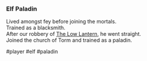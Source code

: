 ### Elf Paladin
Lived amongst fey before joining the mortals.  
Trained as a blacksmith.  
After our robbery of [The Low Lantern](Locations/The%20Low%20Lantern.md), he went straight.  
Joined the church of Torm and trained as a paladin.  

#player #elf #paladin